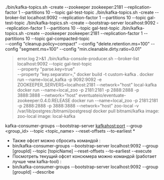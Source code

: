 ./bin/kafka-topics.sh -create --zookeeper zookeeper:2181 --replication-factor 1 --partitions 10 --topic gal-test-topic
./bin/kafka-topics.sh -create --broker-list localhost:9092 --replication-factor 1 --partitions 10 --topic gal-test-topic
./bin/kafka-topics.sh -create --bootstrap-server localhost:9092 --replication-factor 1 --partitions 10 --topic gal-test-topic
./bin/kafka-topics.sh -create --zookeeper zookeeper:2181 --replication-factor 1 --partitions 10 --topic gal-compacted-topic \
--config "cleanup.policy=compact" --config "delete.retention.ms=100"  --config "segment.ms=100" --config "min.cleanable.dirty.ratio=0.01"
  > error.log 2>&1
./bin/kafka-console-producer.sh --broker-list localhost:9092 --topic gal-test-topic \
--property "parse.key=true" \
--property "key.separator=,"
docker build -t custom-kafka .
docker run --name=local_kafka -p 9092:9092 -e ZOOKEEPER_SERVERS=localhost:2181 --network="host" local-kafka
docker run --name=local_zoo -p 2181:2181 -p 2888:2888 -p 3888:3888 --network="host" eventuateio/eventuate-zookeeper:0.4.0.RELEASE
docker run --name=local_zoo -p 2181:2181 -p 2888:2888 -p 3888:3888 --network="host" zoo-local
-v /var/lib/postgres:/bitnami/postgresql
docker pull bitnami/kafka
image: zoo-local
image: local-kafka

kafka-consumer-groups --bootstrap-server <kafkahost:port> --group <group_id> --topic <topic_name> --reset-offsets --to-earliest
 * 
 * Также офсет можно сбросить командой :
 * bin/kafka-consumer-groups --bootstrap-server localhost:9092 --group [groupId] --topic [topicName] --reset-offsets --to-earliest --execute
 * Посмотреть текущий офсет консюмера можно командой (работает лучше чем kafka-tool) :
 * bin/kafka-consumer-groups --bootstrap-server localhost:9092 --group [groupId] --describe
